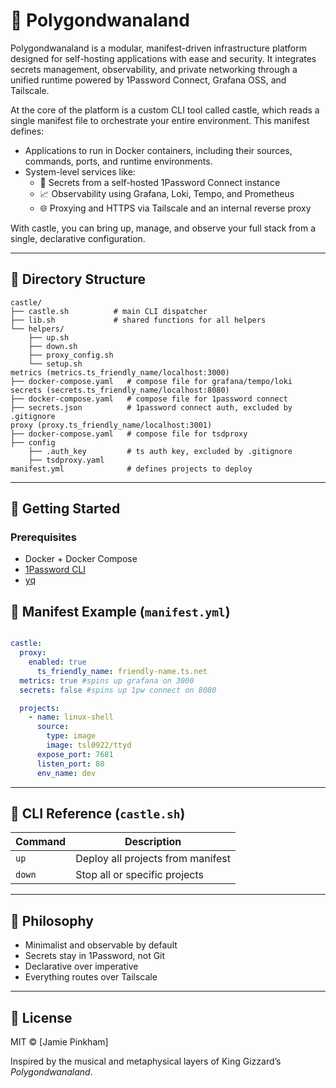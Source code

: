 # 🏰 Polygondwanaland

Polygondwanaland is a modular, manifest-driven infrastructure platform designed for self-hosting applications with ease and security. It integrates secrets management, observability, and private networking through a unified runtime powered by 1Password Connect, Grafana OSS, and Tailscale.

At the core of the platform is a custom CLI tool called castle, which reads a single manifest file to orchestrate your entire environment. This manifest defines:

* Applications to run in Docker containers, including their sources, commands, ports, and runtime environments.
* System-level services like:
    * 🔐 Secrets from a self-hosted 1Password Connect instance
    * 📈 Observability using Grafana, Loki, Tempo, and Prometheus
    * 🌐 Proxying and HTTPS via Tailscale and an internal reverse proxy

With castle, you can bring up, manage, and observe your full stack from a single, declarative configuration.

---

## 🧱 Directory Structure

```
castle/
├── castle.sh          # main CLI dispatcher
├── lib.sh             # shared functions for all helpers
└── helpers/
    ├── up.sh
    ├── down.sh
    ├── proxy_config.sh
    └── setup.sh
metrics (metrics.ts_friendly_name/localhost:3000)
├── docker-compose.yaml   # compose file for grafana/tempo/loki
secrets (secrets.ts_friendly_name/localhost:8080)
├── docker-compose.yaml   # compose file for 1password connect 
├── secrets.json          # 1password connect auth, excluded by .gitignore
proxy (proxy.ts_friendly_name/localhost:3001)
├── docker-compose.yaml   # compose file for tsdproxy
├── config
    ├── .auth_key         # ts auth key, excluded by .gitignore
    ├── tsdproxy.yaml
manifest.yml              # defines projects to deploy
```

---

## 🚀 Getting Started

### Prerequisites

- Docker + Docker Compose
- [1Password CLI](https://developer.1password.com/docs/cli)
- [yq](https://github.com/mikefarah/yq)


## 📜 Manifest Example (`manifest.yml`)

```yaml

castle:
  proxy:
    enabled: true
      ts_friendly_name: friendly-name.ts.net
  metrics: true #spins up grafana on 3000
  secrets: false #spins up 1pw connect on 8080

  projects:
    - name: linux-shell
      source:
        type: image
        image: tsl0922/ttyd
      expose_port: 7681
      listen_port: 80
      env_name: dev

```

---

## 🧪 CLI Reference (`castle.sh`)

| Command                  | Description                              |
|--------------------------|------------------------------------------|
| `up`                    | Deploy all projects from manifest        |
| `down`                  | Stop all or specific projects            |
---

## 🧠 Philosophy

- Minimalist and observable by default
- Secrets stay in 1Password, not Git
- Declarative over imperative
- Everything routes over Tailscale

---

## 🪪 License

MIT © [Jamie Pinkham]

Inspired by the musical and metaphysical layers of King Gizzard’s *Polygondwanaland*.
